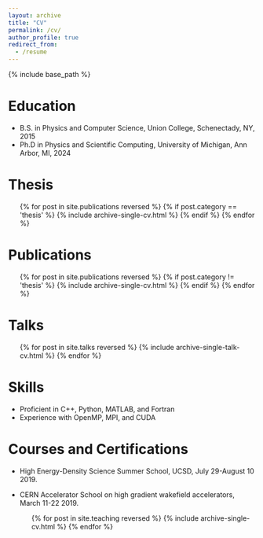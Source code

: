 ```yaml
---
layout: archive
title: "CV"
permalink: /cv/
author_profile: true
redirect_from:
  - /resume
---
```


{% include base_path %}

Education
======
* B.S. in Physics and Computer Science, Union College, Schenectady, NY, 2015
* Ph.D in Physics and Scientific Computing, University of Michigan, Ann Arbor, MI, 2024

Thesis
======
  <ul>{% for post in site.publications reversed %}
    {% if post.category == 'thesis' %}
      {% include archive-single-cv.html %}
    {% endif %}
  {% endfor %}</ul>

Publications
======
  <ul>{% for post in site.publications reversed %}
    {% if post.category != 'thesis' %}
      {% include archive-single-cv.html %}
    {% endif %}
  {% endfor %}</ul>

Talks
======
  <ul>{% for post in site.talks reversed %}
    {% include archive-single-talk-cv.html  %}
  {% endfor %}</ul>

Skills
======
* Proficient in C++, Python, MATLAB, and Fortran
* Experience with OpenMP, MPI, and CUDA

Courses and Certifications
==========================
* High Energy-Density Science Summer School, UCSD, July 29-August 10 2019.
* CERN Accelerator School on high gradient wakefield accelerators, March 11-22 2019.

  <ul>{% for post in site.teaching reversed %}
    {% include archive-single-cv.html %}
  {% endfor %}</ul>
